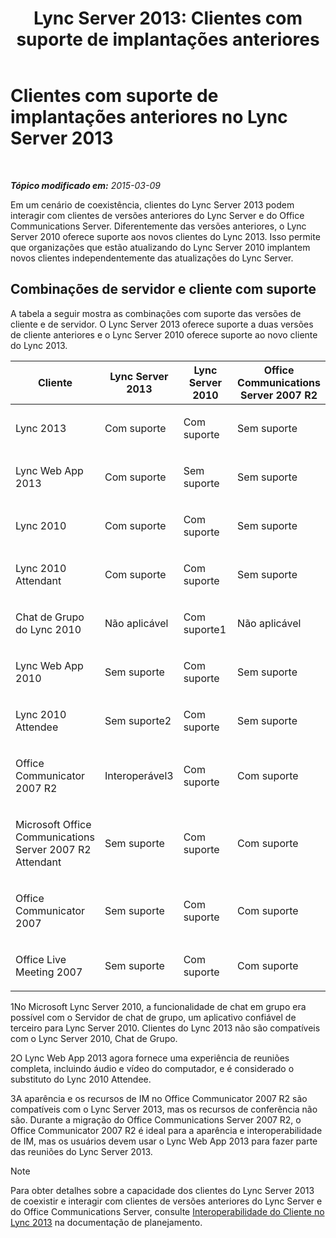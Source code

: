 ﻿---
title: 'Lync Server 2013: Clientes com suporte de implantações anteriores'
TOCTitle: Clientes com suporte de implantações anteriores
ms:assetid: 69d427f8-57a5-4244-b2ed-f2eb7600285e
ms:mtpsurl: https://technet.microsoft.com/pt-br/library/Gg398499(v=OCS.15)
ms:contentKeyID: 49306993
ms.date: 05/19/2016
mtps_version: v=OCS.15
ms.translationtype: HT
---

# Clientes com suporte de implantações anteriores no Lync Server 2013

 

_**Tópico modificado em:** 2015-03-09_

Em um cenário de coexistência, clientes do Lync Server 2013 podem interagir com clientes de versões anteriores do Lync Server e do Office Communications Server. Diferentemente das versões anteriores, o Lync Server 2010 oferece suporte aos novos clientes do Lync 2013. Isso permite que organizações que estão atualizando do Lync Server 2010 implantem novos clientes independentemente das atualizações do Lync Server.

## Combinações de servidor e cliente com suporte

A tabela a seguir mostra as combinações com suporte das versões de cliente e de servidor. O Lync Server 2013 oferece suporte a duas versões de cliente anteriores e o Lync Server 2010 oferece suporte ao novo cliente do Lync 2013.


<table>
<colgroup>
<col style="width: 25%" />
<col style="width: 25%" />
<col style="width: 25%" />
<col style="width: 25%" />
</colgroup>
<thead>
<tr class="header">
<th>Cliente</th>
<th>Lync Server 2013</th>
<th>Lync Server 2010</th>
<th>Office Communications Server 2007 R2</th>
</tr>
</thead>
<tbody>
<tr class="odd">
<td><p>Lync 2013</p></td>
<td><p>Com suporte</p></td>
<td><p>Com suporte</p></td>
<td><p>Sem suporte</p></td>
</tr>
<tr class="even">
<td><p>Lync Web App 2013</p></td>
<td><p>Com suporte</p></td>
<td><p>Sem suporte</p></td>
<td><p>Sem suporte</p></td>
</tr>
<tr class="odd">
<td><p>Lync 2010</p></td>
<td><p>Com suporte</p></td>
<td><p>Com suporte</p></td>
<td><p>Sem suporte</p></td>
</tr>
<tr class="even">
<td><p>Lync 2010 Attendant</p></td>
<td><p>Com suporte</p></td>
<td><p>Com suporte</p></td>
<td><p>Sem suporte</p></td>
</tr>
<tr class="odd">
<td><p>Chat de Grupo do Lync 2010</p></td>
<td><p>Não aplicável</p></td>
<td><p>Com suporte1</p></td>
<td><p>Não aplicável</p></td>
</tr>
<tr class="even">
<td><p>Lync Web App 2010</p></td>
<td><p>Sem suporte</p></td>
<td><p>Com suporte</p></td>
<td><p>Sem suporte</p></td>
</tr>
<tr class="odd">
<td><p>Lync 2010 Attendee</p></td>
<td><p>Sem suporte2</p></td>
<td><p>Com suporte</p></td>
<td><p>Sem suporte</p></td>
</tr>
<tr class="even">
<td><p>Office Communicator 2007 R2</p></td>
<td><p>Interoperável3</p></td>
<td><p>Com suporte</p></td>
<td><p>Com suporte</p></td>
</tr>
<tr class="odd">
<td><p>Microsoft Office Communications Server 2007 R2 Attendant</p></td>
<td><p>Sem suporte</p></td>
<td><p>Com suporte</p></td>
<td><p>Com suporte</p></td>
</tr>
<tr class="even">
<td><p>Office Communicator 2007</p></td>
<td><p>Sem suporte</p></td>
<td><p>Com suporte</p></td>
<td><p>Com suporte</p></td>
</tr>
<tr class="odd">
<td><p>Office Live Meeting 2007</p></td>
<td><p>Sem suporte</p></td>
<td><p>Com suporte</p></td>
<td><p>Com suporte</p></td>
</tr>
</tbody>
</table>


1No Microsoft Lync Server 2010, a funcionalidade de chat em grupo era possível com o Servidor de chat de grupo, um aplicativo confiável de terceiro para Lync Server 2010. Clientes do Lync 2013 não são compatíveis com o Lync Server 2010, Chat de Grupo.

2O Lync Web App 2013 agora fornece uma experiência de reuniões completa, incluindo áudio e vídeo do computador, e é considerado o substituto do Lync 2010 Attendee.

3A aparência e os recursos de IM no Office Communicator 2007 R2 são compatíveis com o Lync Server 2013, mas os recursos de conferência não são. Durante a migração do Office Communications Server 2007 R2, o Office Communicator 2007 R2 é ideal para a aparência e interoperabilidade de IM, mas os usuários devem usar o Lync Web App 2013 para fazer parte das reuniões do Lync Server 2013.

> [!note]  
> Para obter detalhes sobre a capacidade dos clientes do Lync Server 2013 de coexistir e interagir com clientes de versões anteriores do Lync Server e do Office Communications Server, consulte <a href="lync-server-2013-client-interoperability-in-lync-2013.md">Interoperabilidade do Cliente no Lync 2013</a> na documentação de planejamento.

